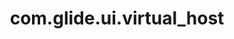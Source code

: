 ---
layout: page
title: com.glide.ui.virtual_host
description: ""
value: "pa,html,script,include scripts,glide,custprefix,_sn"
---